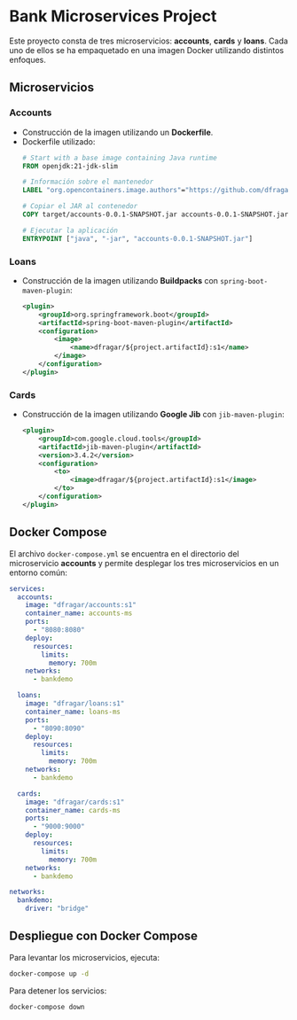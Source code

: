 # Bank Microservices Project

Este proyecto consta de tres microservicios: **accounts**, **cards** y **loans**. Cada uno de ellos se ha
empaquetado en una imagen Docker utilizando distintos enfoques.

## Microservicios

### Accounts

- Construcción de la imagen utilizando un **Dockerfile**.
- Dockerfile utilizado:
  ```dockerfile
  # Start with a base image containing Java runtime
  FROM openjdk:21-jdk-slim

  # Información sobre el mantenedor
  LABEL "org.opencontainers.image.authors"="https://github.com/dfragar"

  # Copiar el JAR al contenedor
  COPY target/accounts-0.0.1-SNAPSHOT.jar accounts-0.0.1-SNAPSHOT.jar

  # Ejecutar la aplicación
  ENTRYPOINT ["java", "-jar", "accounts-0.0.1-SNAPSHOT.jar"]
  ```

### Loans

- Construcción de la imagen utilizando **Buildpacks** con `spring-boot-maven-plugin`:
  ```xml
  <plugin>
      <groupId>org.springframework.boot</groupId>
      <artifactId>spring-boot-maven-plugin</artifactId>
      <configuration>
          <image>
              <name>dfragar/${project.artifactId}:s1</name>
          </image>
      </configuration>
  </plugin>
  ```

### Cards

- Construcción de la imagen utilizando **Google Jib** con `jib-maven-plugin`:
  ```xml
  <plugin>
      <groupId>com.google.cloud.tools</groupId>
      <artifactId>jib-maven-plugin</artifactId>
      <version>3.4.2</version>
      <configuration>
          <to>
              <image>dfragar/${project.artifactId}:s1</image>
          </to>
      </configuration>
  </plugin>
  ```

## Docker Compose

El archivo `docker-compose.yml` se encuentra en el directorio del microservicio **accounts** y permite
desplegar los tres microservicios en un entorno común:

```yaml
services:
  accounts:
    image: "dfragar/accounts:s1"
    container_name: accounts-ms
    ports:
      - "8080:8080"
    deploy:
      resources:
        limits:
          memory: 700m
    networks:
      - bankdemo

  loans:
    image: "dfragar/loans:s1"
    container_name: loans-ms
    ports:
      - "8090:8090"
    deploy:
      resources:
        limits:
          memory: 700m
    networks:
      - bankdemo

  cards:
    image: "dfragar/cards:s1"
    container_name: cards-ms
    ports:
      - "9000:9000"
    deploy:
      resources:
        limits:
          memory: 700m
    networks:
      - bankdemo

networks:
  bankdemo:
    driver: "bridge"
```

## Despliegue con Docker Compose

Para levantar los microservicios, ejecuta:

```sh
docker-compose up -d
```

Para detener los servicios:

```sh
docker-compose down
```

